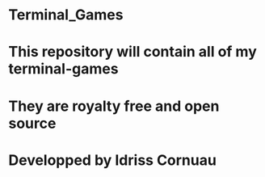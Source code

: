 # Terminal_Games

# This repository will contain all of my terminal-games
# They are royalty free and open source

# Developped by Idriss Cornuau
